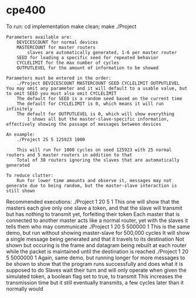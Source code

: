 cpe400
======

To run:
    cd implementation
    make clean; make
    ./Project

    Parameters available are:
        DEVICESCOUNT for normal devices
        MASTERCOUNT for master routers
            slaves are automatically generated, 1-6 per master router
        SEED for loading a specific seed for repeated behavior
        CYCLELIMIT for the max number of cycles
        OUTPUTLEVEL for the amount of information to be showed
    
    Parameters must be entered in the order:
        ./Project DEVICESCOUNT MASTERCOUNT SEED CYCLELIMIT OUTPUTLEVEL
    You may omit any parameter and it will default to a usable value, but to omit SEED you must also omit CYCLELIMIT
        The default for SEED is a random seed based on the current time
        The default for CYCLELIMIT is 0, which means it will run infinitely
        The default for OUTPUTLEVEL is 0, which will show everything
            1 shows all but the master-slave-specific information, effectively showing the passage of messages between devices

    An example:
        ./Project 25 5 125923 1000
    
        This will run for 1000 cycles on seed 125923 with 25 normal routers and 5 master routers in addition to that
        Total of 30 routers ignoring the slaves that are automatically generated

    To reduce clutter:
        Run for lower time amounts and observe it, messages may not generate due to being random, but the master-slave interaction is still shown

Recommended executions:
    ./Project 1 20 5 1
        This one will show that the masters each give only one slave a token, and that the slave will transmit but has nothing to transmit yet, forfeiting their token
        Each master that is connected to another master acts like a normal router, yet with the slaves it tells them who may communicate
    ./Project 1 20 5 500000 1
        This is the same demo, but run without showing master-slave for 500,000 cycles
        It will show a single message being generated and that it travels to its destination
        Not shown but occuring is the frame and datagram being rebuilt at each router while the packet is maintained until the destination is reached
    ./Project 1 20 5 5000000 1
        Again, same demo, but running longer for more messages to be shown to show that the program runs successfully and does what it is supposed to do
        Slaves wait their turn and will only operate when given the simulated token, a boolean flag set to true, to transmit
            This increases the transmission time but it still eventually transmits, a few cycles later than it normally would
    
